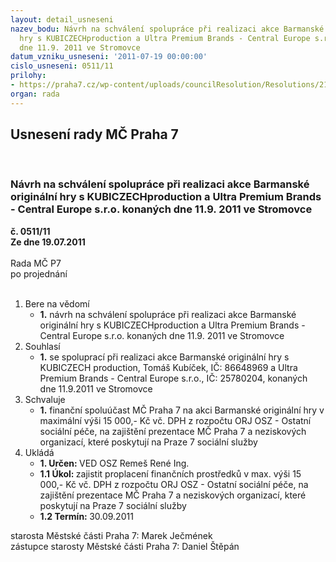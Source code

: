 ```yaml
---
layout: detail_usneseni
nazev_bodu: Návrh na schválení spolupráce při realizaci akce Barmanské originální
  hry s KUBICZECHproduction a Ultra Premium Brands - Central Europe s.r.o. konaných
  dne 11.9. 2011 ve Stromovce
datum_vzniku_usneseni: '2011-07-19 00:00:00'
cislo_usneseni: 0511/11
prilohy:
- https://praha7.cz/wp-content/uploads/councilResolution/Resolutions/21514/35-11-nab%c3%addka_sou%c4%8dinnosti_p%c5%99i_realizace_akce_boh_2011.doc
organ: rada
---
```

<div id="ucUsn_pList" class="usn">
	<span><h2>Usnesení rady MČ Praha 7 </h2>
<br></span><div class="standBody">
<span><h3>Návrh na schválení spolupráce při realizaci akce Barmanské originální hry s KUBICZECHproduction a Ultra Premium Brands - Central Europe s.r.o. konaných dne 11.9. 2011 ve Stromovce</h3></span><div class="center">
		<strong>č. 0511/11</strong><br>
	</div>
<div class="center">
		<strong>Ze dne 19.07.2011</strong><br><br>
	</div>Rada MČ P7<br> po projednání<br><br><ol>
<li>Bere na vědomí<ul><li>
<strong>1.</strong> návrh na schválení spolupráce při realizaci akce Barmanské originální hry s KUBICZECHproduction a Ultra Premium Brands - Central Europe s.r.o. konaných dne 11.9. 2011 ve Stromovce </li></ul>
</li>
<li>Souhlasí<ul><li>
<strong>1.</strong> se spoluprací při realizaci akce Barmanské originální hry s KUBICZECH production, Tomáš Kubíček, IČ: 86648969 a Ultra Premium Brands - Central Europe s.r.o., IČ: 25780204, konaných dne 11.9.2011 ve Stromovce </li></ul>
</li>
<li>Schvaluje<ul><li>
<strong>1.</strong> finanční spoluúčast MČ Praha 7 na akci Barmanské originální hry v maximální výši 15 000,- Kč vč. DPH z rozpočtu ORJ OSZ - Ostatní sociální péče, na zajištění prezentace MČ Praha 7 a neziskových organizací, které poskytují na Praze 7 sociální služby          </li></ul>
</li>
<li>Ukládá<ul>
<li>
<strong>1. Určen: </strong>VED OSZ Remeš René Ing.</li>
<li>
<strong>1.1 Úkol: </strong>zajistit proplacení finančních prostředků v max. výši 15 000,- Kč vč. DPH z rozpočtu ORJ OSZ - Ostatní sociální péče, na zajištění prezentace MČ Praha 7 a neziskových organizací, které poskytují na Praze 7 sociální služby</li>
<li>
<strong>1.2 Termín: </strong>30.09.2011</li>
</ul>
</li>
</ol>starosta Městské části Praha 7: Marek Ječmének<br>zástupce starosty Městské části Praha 7: Daniel Štěpán 
</div>
</div>